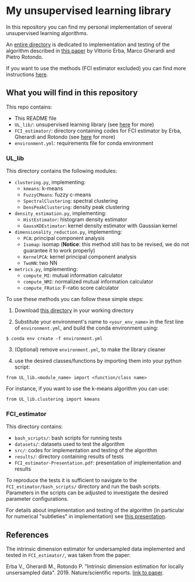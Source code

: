 # My unsupervised learning library

In this repository you can find my personal implementation of several unsupervised
learning algorithms.

An [entire directory](FCI_estimator) is dedicated to implementation and testing of
the algorithm described in [this paper][link1] by Vittorio Erba, Marco Gherardi and
Pietro Rotondo.

If you want to use the methods (FCI estimator excluded) you can find more instructions
[here](#ref1).


## What you will find in this repository

This repo contains:
- This README file
- `UL_lib/`: unsupervised learning library (see [here](#ref1) for more)
- `FCI_estimator/`: directory containing codes for FCI estimator by Erba, Gherardi
  and Rotondo (see [here](#ref2) for more)
- `environment.yml`: requirements file for conda environment


<a name="ref1">
</a>

### UL\_lib

This directory contains the following modules:
- `clustering.py`, implementing:
  - `kmeans`: k-means
  - `FuzzyCMeans`: fuzzy c-means
  - `SpectralClustering`: spectral clustering
  - `DensPeakClustering`: density peak clustering
- `density_estimation.py`, implementing:
  - `HistEstimator`: histogram density estimator
  - `GaussKDEstimator`: kernel density estimator with Gaussian kernel
- `dimensionality_reduction.py`, implementing:
  - `PCA`: principal component analysis
  - `Isomap`: isomap (**Notice**: this method still has to be revised,
    we do not guarantee it to work properly)
  - `KernelPCA`: kernel principal component analysis
  - `TwoNN`: two NN
- `metrics.py`, implementing:
  - `compute_MI`: mutual information calculator
  - `compute_NMI`: normalized mutual information calculator
  - `compute_FRatio`: F-ratio score calculator

To use these methods you can follow these simple steps:

1. Download [this directory](UL_lib) in your working directory

2. Substitute your environment's name to `<your_env_name>` in the first
line of `environment.yml`, and build the conda environment using:

````
$ conda env create -f environment.yml
````

3. (Optional) remove `environment.yml`, to make the library cleaner

4. use the desired classes/functions by importing them into your python script:

````
from UL_lib.<module_name> import <function/class name>
````

For instance, if you want to use the k-means algorithm you can use:

````
from UL_lib.clustering import kmeans
````


<a name="ref2">
</a>

### FCI\_estimator

This directory contains:
- `bash_scripts/`: bash scripts for running tests
- `datasets/`: datasets used to test the algorithm
- `src/`: codes for implementation and testing of the algorithm
- `results/`: directory containing results of tests
- `FCI_estimator-Presentation.pdf`: presentation of implementation and results

To reproduce the tests it is sufficient to navigate to the `FCI_estimator/bash_scripts/`
directory and run the bash scripts. Parameters in the scripts can be adjusted to
investigate the desired parameter configurations.

For details about implementation and testing of the algorithm (in particular for numerical
"subtleties" in implementation) see [this presentation](FCI_estimator/FCI_estimator-Presentation.pdf).


## References

The intrinsic dimension estimator for undersampled data implemented and tested in
`FCI_estimator/`, was taken from the paper:

Erba V., Gherardi M., Rotondo P. "Intrinsic dimension estimation for locally
unsersampled data". 2019. Nature/scientific reports. [link to paper][link1].




[link1]: https://www.nature.com/articles/s41598-019-53549-9
